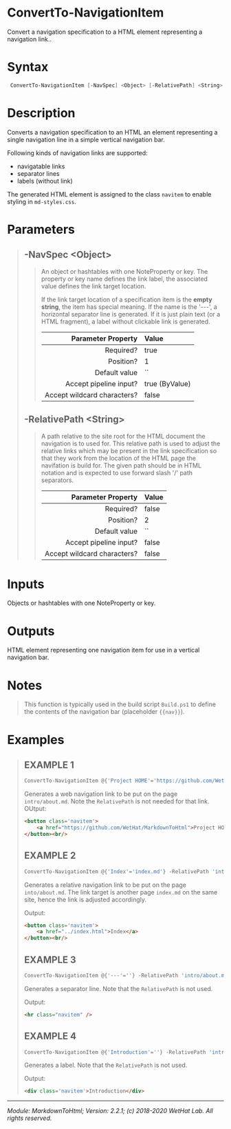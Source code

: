 ﻿# ConvertTo-NavigationItem

Convert a navigation specification to a HTML element representing a navigation
link..

# Syntax
```PowerShell
 ConvertTo-NavigationItem [-NavSpec] <Object> [-RelativePath] <String>  [<CommonParameters>] 
```


# Description


Converts a navigation specification to an HTML an element representing a single
navigation line in a simple vertical navigation bar.

Following kinds of navigation links are supported:
* navigatable links
* separator lines
* labels (without link)

The generated HTML element is assigned to the class `navitem` to enable
styling in `md-styles.css`.





# Parameters

<blockquote>



## -NavSpec \<Object\>

<blockquote>

An object or hashtables with one NoteProperty or key. The property or key name
defines the link label, the associated value defines the link target location.

If the link target location of a specification item is the **empty string**, the
item has special meaning. If the name is the '---', a horizontal separator line
is generated. If it is just plain text (or a HTML fragment), a label without
clickable link is generated.

Parameter Property         | Value
--------------------------:|:----------
Required?                  | true
Position?                  | 1
Default value              | ``
Accept pipeline input?     | true (ByValue)
Accept wildcard characters?| false

</blockquote>
 

## -RelativePath \<String\>

<blockquote>

A path relative to the site root for the HTML document the navigation is to used
for. This relative path is used to adjust the relative links which may be
present in the link specification so that they work from the location of the
HTML page the navifation is build for. The given path should be in HTML notation
and is expected to use forward slash '/' path separators.

Parameter Property         | Value
--------------------------:|:----------
Required?                  | false
Position?                  | 2
Default value              | ``
Accept pipeline input?     | false
Accept wildcard characters?| false

</blockquote>


</blockquote>


# Inputs
Objects or hashtables with one NoteProperty or key.


# Outputs
HTML element representing one navigation item for use in a vertical navigation
bar.

# Notes

<blockquote>

This function is typically used in the build script `Build.ps1` to define
the contents of the navigation bar (placeholder `{{nav}}`).

</blockquote>

# Examples

<blockquote>


## EXAMPLE 1

```PowerShell
ConvertTo-NavigationItem @{'Project HOME'='https://github.com/WetHat/MarkdownToHtml'} -RelativePath 'into/about.md'
```


Generates a web navigation link to be put on the page `intro/about.md`. Note
the `RelativePath` is not needed for that link. OUtput:

~~~ html
<button class='navitem'>
    <a href="https://github.com/WetHat/MarkdownToHtml">Project HOME</a>
</button><br/>
~~~











 
## EXAMPLE 2

```PowerShell
ConvertTo-NavigationItem @{'Index'='index.md'} -RelativePath 'intro/about.md'
```


Generates a relative navigation link to be put on the page `into/about.md`. The
link target is another page `index.md` on the same site, hence the link is
adjusted accordingly.

Output:

~~~ html
<button class='navitem'>
    <a href="../index.html">Index</a>
</button><br/>
~~~











 
## EXAMPLE 3

```PowerShell
ConvertTo-NavigationItem @{'---'=''} -RelativePath 'intro/about.md'
```


Generates a separator line. Note that the `RelativePath` is not used.

Output:

~~~ html
<hr class="navitem" />
~~~











 
## EXAMPLE 4

```PowerShell
ConvertTo-NavigationItem @{'Introduction'=''} -RelativePath 'intro/about.md'
```


Generates a label. Note that the `RelativePath` is not used.

Output:

~~~ html
<div class='navitem'>Introduction</div>
~~~













</blockquote>

---

<cite>Module: MarkdownToHtml; Version: 2.2.1; (c) 2018-2020 WetHat Lab. All rights reserved.</cite>
